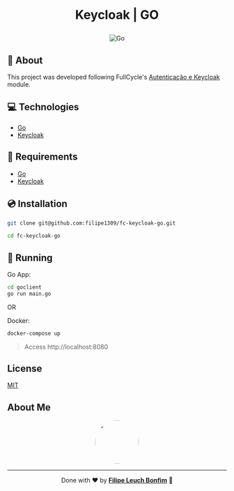 # <p align="center">Keycloak | GO </p>

<p align="center">
    <!-- <img src="https://img.shields.io/badge/Tools-Docker-informational?style=flat-square&logo=docker&color=2496ED" alt="Docker" /> -->
    <img src="https://img.shields.io/badge/Code-Go-informational?style=flat-square&logo=go&color=00ADD8" alt="Go" />
</p>

## 💬 About

This project was developed following FullCycle's [Autenticação e Keycloak](https://portal.code.education/lms/#/180/163/108/conteudos?capitulo=741&conteudo=6436) module.

## :computer: Technologies

- [Go](https://golang.org/)
- [Keycloak](https://www.keycloak.org/)

## :scroll: Requirements

- [Go](https://golang.org/)
- [Keycloak](https://www.keycloak.org/)

<!-- - [Docker](https://www.docker.com/)
- [Docker Compose](https://docs.docker.com/compose/) -->

## :cd: Installation

```sh
git clone git@github.com:filipe1309/fc-keycloak-go.git
```

```sh
cd fc-keycloak-go
```

## :runner: Running

Go App:

```sh
cd goclient
go run main.go
```

OR

Docker:

```sh
docker-compose up
```

> Access http://localhost:8080

## License

[MIT](https://choosealicense.com/licenses/mit/)

## About Me

<p align="center">
    <a style="font-weight: bold" href="https://www.linkedin.com/in/filipe1309/">
    <img style="border-radius:50%" width="100px; "src="https://avatars.githubusercontent.com/u/2081014?s=60&v=4"/>
    </a>
</p>

---

<p align="center">
    Done with ♥ by <a style="font-weight: bold" href="https://www.linkedin.com/in/filipe1309/">Filipe Leuch Bonfim</a> 🖖
</p>
